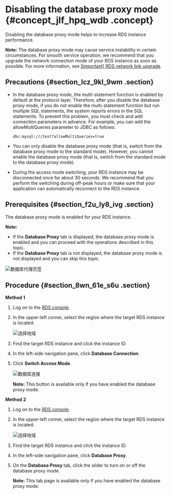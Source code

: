 # Disabling the database proxy mode {#concept_jlf_hpq_wdb .concept}

Disabling the database proxy mode helps to increase RDS instance performance.

**Note:** The database proxy mode may cause service instability in certain circumstances. For smooth service operation, we recommend that you upgrade the network connection mode of your RDS instance as soon as possible. For more information, see [\[Important\] RDS network link upgrade](../DNMYSQ1821992/EN-US_TP_64586.md#).

## Precautions {#section_lcz_9kl_9wm .section}

-   In the database proxy mode, the multi-statement function is enabled by default at the protocol layer. Therefore, after you disable the database proxy mode, if you do not enable the multi-statement function but run multiple SQL statements, the system reports errors in the SQL statements. To prevent this problem, you must check and add connection parameters in advance. For example, you can add the allowMultiQueries parameter to JDBC as follows:

    ``` {#codeblock_ve0_dw3_79l}
    dbc:mysql:///test?allowMultiQueries=true
    ```

-   You can only disable the database proxy mode \(that is, switch from the database proxy mode to the standard mode\). However, you cannot enable the database proxy mode \(that is, switch from the standard mode to the database proxy mode\).
-   During the access mode switching, your RDS instance may be disconnected once for about 30 seconds. We recommend that you perform the switching during off-peak hours or make sure that your application can automatically reconnect to the RDS instance.

## Prerequisites {#section_f2u_ly8_ivg .section}

The database proxy mode is enabled for your RDS instance.

**Note:** 

-   If the **Database Proxy** tab is displayed, the database proxy mode is enabled and you can proceed with the operations described in this topic.
-   If the **Database Proxy** tab is not displayed, the database proxy mode is not displayed and you can skip this topic.

![数据库代理页签](http://static-aliyun-doc.oss-cn-hangzhou.aliyuncs.com/assets/img/7942/156747625139637_en-US.png)

## Procedure {#section_8wn_61e_s6u .section}

**Method 1**

1.  Log on to the [RDS console](https://rds.console.aliyun.com/).
2.  In the upper-left corner, select the region where the target RDS instance is located.

    ![选择地域](http://static-aliyun-doc.oss-cn-hangzhou.aliyuncs.com/assets/img/7814/156747625236543_en-US.png)

3.  Find the target RDS instance and click the instance ID.
4.  In the left-side navigation pane, click **Database Connection**.
5.  Click **Switch Access Mode**.

    ![数据库连接](http://static-aliyun-doc.oss-cn-hangzhou.aliyuncs.com/assets/img/41816/156747625237541_en-US.png)

    **Note:** This button is available only if you have enabled the database proxy mode.


**Method 2**

1.  Log on to the [RDS console](https://rds.console.aliyun.com/).
2.  In the upper-left corner, select the region where the target RDS instance is located.

    ![选择地域](http://static-aliyun-doc.oss-cn-hangzhou.aliyuncs.com/assets/img/7814/156747625236543_en-US.png)

3.  Find the target RDS instance and click the instance ID.
4.  In the left-side navigation pane, click **Database Proxy**.
5.  On the **Database Proxy** tab, click the slider to turn on or off the database proxy mode.

    **Note:** This tab page is available only if you have enabled the database proxy mode.


